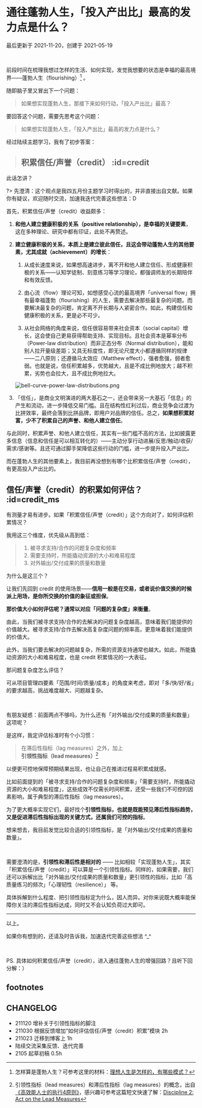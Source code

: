 # 通往蓬勃人生，「投入产出比」最高的发力点是什么？
最后更新于 2021-11-20，创建于 2021-05-19

<br> 



前段时间在梳理我想过怎样的生活、如何实现，发觉我想要的状态是幸福的最高境界——蓬勃人生（flourishing）[^1] 。

随即脑子里又冒出下一个问题：

> 如果想实现蓬勃人生，那接下来如何行动，「投入产出比」最高？

要回答这个问题，需要先思考这个问题：

> 如果想实现蓬勃人生，「投入产出比」最高的发力点是什么？




经过陆续主题学习，我有了初步答案：

> ## 积累信任/声誉（credit） :id=credit

此话怎讲？

?> 先澄清：这个观点是我四五月份主题学习时得出的，并非直接出自文献。如果你有疑议，欢迎随时交流，加速我迭代完善这些想法：D


首先，积累信任/声誉（credit）收益颇多：

1. **和他人建立健康积极的关系（positive relationship），是幸福的关键要素**，这在多种理论、研究中都有印证，此处不再赘述。

2. **建立健康积极的关系，本质上是建立彼此信任，且这会带动蓬勃人生的其他要素，尤其成就（achievement）的增长**：

    1. 从成长速度来说，如果想高速进步，离不开和他人建立信任、形成健康积极的关系——认知学徒制、刻意练习等学习理论，都强调师友的长期陪伴和有效反馈。
   
    2. 由心流（flow）理论可知，如想感受心流的最高境界「universal flow」拥有最幸福蓬勃（flourishing）的人生，需要去解决那些最复杂的问题。而要解决最复杂的问题，肯定离不开长期与人紧密合作。如此，构建信任和健康积极的关系，更是必不可少。

    3. 从社会网络的角度来说，信任很容易带来社会资本（social capital）增长，这会使自己更易获得帮助支持、实现目标。且社会资本是幂率分布（Power-law distribution）而非正态分布（Normal distribution），能和别人拉开量级差距；又具无标度性，即无论尺度大小都遵循同样的规律——二八原则；还遵循马太效应（Matthew effect），强者愈强，弱者愈弱。也就是说，信任积累越多，优势越大，且是不成比例地放大；越不积累，劣势也会拉大，且不成比例地拉大。

    ![bell-curve-power-law-distributions.png](http://ishanshan.zoomquiet.top/clipping/bell-curve-power-law-distributions.png?imageView2/2/w/400)

3. 「信任」，是商业文明演进的两大基石之一，还会带来另一大基石「信息」的产生和流动，进一步降低交易门槛。且在结构性红利过后，商业竞争会过渡为比拼效率，最终会落到比拼品牌，即用户对品牌的信任。总之，**如果想积累财富，少不了积累自己的声誉、和他人建立信任**。

与此同时，积累声誉、和他人建立信任，其实有一些门槛不高的方法，比如披露更多信息（信息和信任是可以相互转化的）——主动分享行动进展/反思/触动/收获/需求/感谢等。且还可通过脚手架降低这些行动的门槛，进一步提升投入产出比。



而在蓬勃人生的其他要素上，我目前再没想到有哪个比积累信任/声誉（credit），有更高投入产出比的。

## 信任/声誉（credit）的积累如何评估？ :id=credit_ms

有测量才易有进步。如果「积累信任/声誉（credit）」这个方向对了，如何评估积累情况？

我用这三个维度，优先级从高到低：

> 1. 被寻求支持/合作的问题复杂度和频率
> 2. 需要支持时，所能撬动资源的大小和难易程度
> 3. 对外输出/交付成果的质量和数量

为什么是这三个？

让我们先回到 credit 的使用场景——**信用一般是在交易，或者说价值交换的时候派上用场，是你所交换的价值的象征或担保**。

**那价值大小如何评估呢？通常以对应「问题的复杂度」来衡量**。

由此，当我们被寻求支持/合作的去解决的问题复杂度越高，意味着我们能提供的价值越大。被寻求支持/合作去解决高复杂度问题的频率高，更意味着我们能提供的价值大。

此外，当我们要去解决的问题越复杂，所需的资源支持通常也越大。如此，所能撬动资源的大小和难易程度，也是 credit 积累情况的一大表征。

那问题复杂度怎么评估？

可从项目管理四要素「范围/时间/质量/成本」的角度来考虑，即对「多/快/好/省」的要求越高，挑战难度越大、问题越复杂。

<br> 

有朋友疑惑：前面两点不够吗，为什么还有「对外输出/交付成果的质量和数量」这项呢？

是这样，我定评估标准时有个小习惯：

> 在滞后性指标（lag measures）之外，加上**引领性指标（lead measures）**[^2]

以便更可控地保障预期结果出现，也让自己在推进过程易积累成就感。


比如前面提到的「被寻求支持/合作的问题复杂度和频率」「需要支持时，所能撬动资源的大小和难易程度」，这些成效不仅需长时间积累，还受一些我们不可控的因素影响，属于典型的滞后性指标（lag measures）。

为了更大概率实现它们，最好找个**引领性指标，也就是既能预见滞后性指标趋势，又是促进滞后性指标出现的关键方式，还属我们可控的指标**。

想来想去，我目前发觉比较合适的引领性指标，是「对外输出/交付成果的质量和数量」。

<br> 

需要澄清的是，**引领性和滞后性是相对的** —— 比如相较「实现蓬勃人生」，其实「积累信任/声誉（credit）」可以算是一个引领性指标。同样的，如果需要，我们还可以拆解出比「对外输出/交付成果的质量和数量」更引领性的指标，比如「高质量练习的频次」「心理韧性（resilience）」 等。

具体拆解到什么程度、把引领性指标定为什么，因人而异。对你来说既大概率能保障你关注的滞后性指标达成，同时又不会认知负荷过大即可。




---

以上。

如果你有想到的，还请及时告诉我，加速迭代完善这些想法 ^_^






<br> 

PS. 具体如何积累信任/声誉（credit），进入通往蓬勃人生的增强回路？且听下回分解：）



## footnotes

[^1]: 怎样算是蓬勃人生？可参考这里的材料：[理想人生是怎样的，有哪些模式？](https://ishanshan.im/#/cmty/model_idealife)
[^2]: 引领性指标（lead measures）和滞后性指标（lag measures）的概念，出自[《高效能人士的执行4原则》](https://book.douban.com/subject/20493300/)，感兴趣可参考这篇短文快速了解：[Discipline 2: Act on the Lead Measures](https://www.franklincovey.com/the-4-disciplines-old/discipline-2-act/)

## CHANGELOG 

- 211120 增补关于引领性指标的脚注
- 211030 根据反馈增加“如何评估信任/声誉（credit）积累”模块 2h
- 211023 迁移到博客上 1h
- 陆续交流采集反馈、迭代完善
- 2105 起草初稿 0.5h